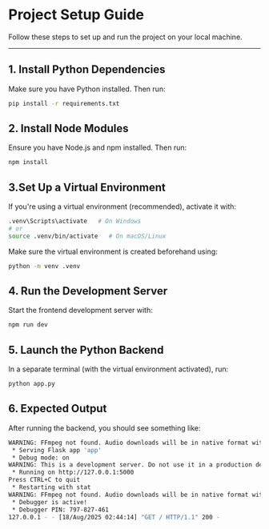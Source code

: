# Project Setup Guide

Follow these steps to set up and run the project on your local machine.

---

## 1. Install Python Dependencies

Make sure you have Python installed. Then run:

```bash
pip install -r requirements.txt
```

## 2. Install Node Modules

Ensure you have Node.js and npm installed. Then run:

```bash
npm install
```

## 3.Set Up a Virtual Environment

If you're using a virtual environment (recommended), activate it with:

```bash
.venv\Scripts\activate   # On Windows
# or
source .venv/bin/activate   # On macOS/Linux
```

Make sure the virtual environment is created beforehand using:

```bash
python -m venv .venv
```

## 4. Run the Development Server

Start the frontend development server with:

```bash
npm run dev
```

##  5. Launch the Python Backend

In a separate terminal (with the virtual environment activated), run:

```bash
python app.py
```

## 6. Expected Output

After running the backend, you should see something like:

```bash
WARNING: FFmpeg not found. Audio downloads will be in native format without conversion to MP3.
 * Serving Flask app 'app'
 * Debug mode: on
WARNING: This is a development server. Do not use it in a production deployment. Use a production WSGI server instead.
 * Running on http://127.0.0.1:5000
Press CTRL+C to quit
 * Restarting with stat
WARNING: FFmpeg not found. Audio downloads will be in native format without conversion to MP3.
 * Debugger is active!
 * Debugger PIN: 797-827-461
127.0.0.1 - - [18/Aug/2025 02:44:14] "GET / HTTP/1.1" 200 -
```